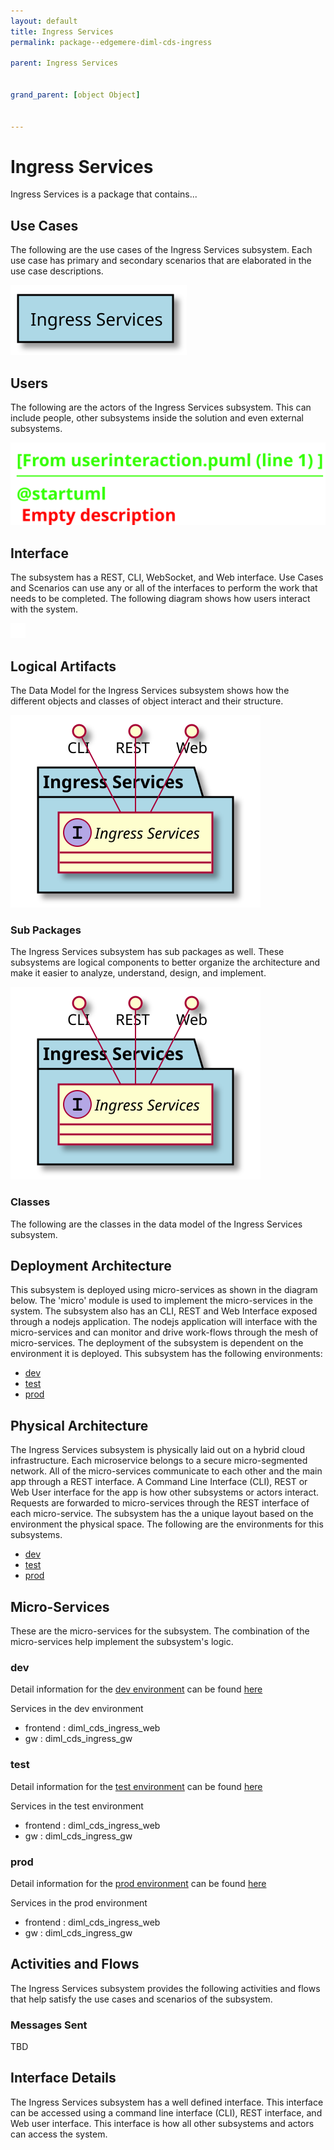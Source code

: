 ```yaml
---
layout: default
title: Ingress Services
permalink: package--edgemere-diml-cds-ingress

parent: Ingress Services


grand_parent: [object Object]


---
```

# Ingress Services

Ingress Services is a package that contains...



## Use Cases

The following are the use cases of the Ingress Services subsystem. Each use case has primary and secondary scenarios
that are elaborated in the use case descriptions.



![UseCase Diagram](./usecases.svg)

## Users

The following are the actors of the Ingress Services subsystem. This can include people, other subsystems 
inside the solution and even external subsystems. 



![User Interaction](./userinteraction.svg)

## Interface

The subsystem has a REST, CLI, WebSocket, and Web interface. Use Cases and Scenarios can use any or all
of the interfaces to perform the work that needs to be completed. The following  diagram shows how
users interact with the system.

![Scenario Mappings Diagram](./scenariomapping.svg)



## Logical Artifacts

The Data Model for the  Ingress Services subsystem shows how the different objects and classes of object interact
and their structure.

![Sub Package Diagram](./subpackage.svg)

### Sub Packages

The Ingress Services subsystem has sub packages as well. These subsystems are logical components to better
organize the architecture and make it easier to analyze, understand, design, and implement.



![Logical Diagram](./logical.svg)

### Classes

The following are the classes in the data model of the Ingress Services subsystem.




## Deployment Architecture

This subsystem is deployed using micro-services as shown in the diagram below. The 'micro' module is
used to implement the micro-services in the system. The subsystem also has an CLI, REST and Web Interface
exposed through a nodejs application. The nodejs application will interface with the micro-services and
can monitor and drive work-flows through the mesh of micro-services. The deployment of the subsystem is 
dependent on the environment it is deployed. This subsystem has the following environments:
* [dev](environment--edgemere-diml-cds-ingress-dev)
* [test](environment--edgemere-diml-cds-ingress-test)
* [prod](environment--edgemere-diml-cds-ingress-prod)



## Physical Architecture

The Ingress Services subsystem is physically laid out on a hybrid cloud infrastructure. Each microservice belongs
to a secure micro-segmented network. All of the micro-services communicate to each other and the main app through a
REST interface. A Command Line Interface (CLI), REST or Web User interface for the app is how other subsystems or actors 
interact. Requests are forwarded to micro-services through the REST interface of each micro-service. The subsystem has
the a unique layout based on the environment the physical space. The following are the environments for this
subsystems.
* [dev](environment--edgemere-diml-cds-ingress-dev)
* [test](environment--edgemere-diml-cds-ingress-test)
* [prod](environment--edgemere-diml-cds-ingress-prod)


## Micro-Services

These are the micro-services for the subsystem. The combination of the micro-services help implement
the subsystem's logic.


### dev

Detail information for the [dev environment](environment--edgemere-diml-cds-ingress-dev)
can be found [here](environment--edgemere-diml-cds-ingress-dev)

Services in the dev environment

* frontend : diml_cds_ingress_web
* gw : diml_cds_ingress_gw


### test

Detail information for the [test environment](environment--edgemere-diml-cds-ingress-test)
can be found [here](environment--edgemere-diml-cds-ingress-test)

Services in the test environment

* frontend : diml_cds_ingress_web
* gw : diml_cds_ingress_gw


### prod

Detail information for the [prod environment](environment--edgemere-diml-cds-ingress-prod)
can be found [here](environment--edgemere-diml-cds-ingress-prod)

Services in the prod environment

* frontend : diml_cds_ingress_web
* gw : diml_cds_ingress_gw


## Activities and Flows
The Ingress Services subsystem provides the following activities and flows that help satisfy the use
cases and scenarios of the subsystem.




### Messages Sent

TBD

## Interface Details
The Ingress Services subsystem has a well defined interface. This interface can be accessed using a
command line interface (CLI), REST interface, and Web user interface. This interface is how all other
subsystems and actors can access the system.


